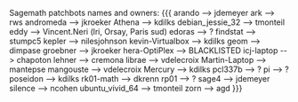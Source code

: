 Sagemath patchbots names and owners:
{{{
    arando            --> jdemeyer
    ark               --> rws
    andromeda         --> jkroeker
    Athena            --> kdilks
    debian_jessie_32  --> tmonteil
    eddy              --> Vincent.Neri (lri, Orsay, Paris sud)
    edoras            --> ?
    findstat          --> stumpc5
    kepler            --> nilesjohnson
    kevin-Virtualbox  --> kdilks
    geom              --> dimpase
    groebner          --> jkroeker
    hera-OptiPlex     --> BLACKLISTED
    icj-laptop        --> chapoton
    lehner            --> cremona
    librae            --> vdelecroix
    Martin-Laptop     --> mantepse
    mangouste         --> vdelecroix
    Mercury           --> kdilks
    pcl337b           --> ?
    pi                --> ?
    poseidon          --> kdilks
    rk01-math         --> dkrenn
    rp01              --> ?
    sage4             --> jdemeyer
    silence           --> ncohen
    ubuntu_vivid_64   --> tmonteil
    zorn              --> agd
}}}
